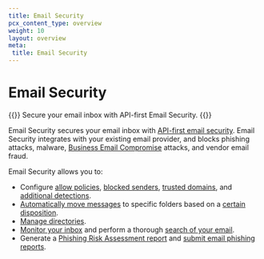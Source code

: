 ```yaml
---
title: Email Security
pcx_content_type: overview
weight: 10
layout: overview
meta:
 title: Email Security
---
```



# Email Security

{{<description>}}
Secure your email inbox with API-first Email Security.
{{</description>}}

Email Security secures your email inbox with [API-first email security](/cloudflare-one/email-security/setup/api-deployment/). Email Security integrates with your existing email provider, and blocks phishing attacks, malware, [Business Email Compromise](https://www.cloudflare.com/en-gb/learning/email-security/business-email-compromise-bec/) attacks, and vendor email fraud.

Email Security allows you to:

- Configure [allow policies](/cloudflare-one/email-security/detection-settings/allow-policies/), [blocked senders](/cloudflare-one/email-security/detection-settings/blocked-senders/), [trusted domains](/cloudflare-one/email-security/detection-settings/trusted-domains/), and [additional detections](/cloudflare-one/email-security/detection-settings/additional-detections/).
- [Automatically move messages](/cloudflare-one/email-security/auto-moves/) to specific folders based on a [certain disposition](/cloudflare-one/email-security/reference/dispositions-and-attributes/).
- [Manage directories](/cloudflare-one/email-security/directories/).
- [Monitor your inbox](/cloudflare-one/insights/email-monitoring/) and perform a thorough [search of your email](/cloudflare-one/insights/email-monitoring/search-email/).
- Generate a [Phishing Risk Assessment report](/cloudflare-one/insights/email-monitoring/phishing-report/) and [submit email phishing reports](/cloudflare-one/insights/email-monitoring/phish-submissions/).